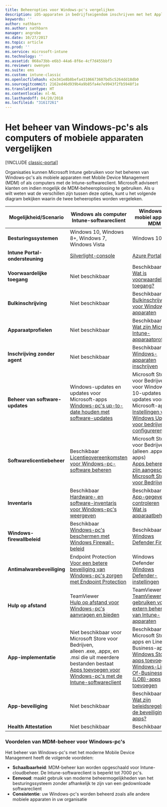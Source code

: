 ```yaml
---
title: Beheeropties voor Windows-pc's vergelijken
description: iOS-apparaten in bedrijfseigendom inschrijven met het Apple Device Enrollment Program (DEP) of Apple Configurator
keywords: ''
author: nathbarn
ms.author: nathbarn
manager: angrobe
ms.date: 10/27/2017
ms.topic: article
ms.prod: ''
ms.service: microsoft-intune
ms.technology: ''
ms.assetid: 068a73bb-e6b3-44a6-8f6e-4cf7d455bbf3
ms.reviewer: owenyen
ms.suite: ems
ms.custom: intune-classic
ms.openlocfilehash: e2e341e8b8befa43106673607bd5c5264dd18db0
ms.sourcegitcommit: 2162ed46d939b4a9b85fa4e7e9943f2fb5948f1e
ms.translationtype: HT
ms.contentlocale: nl-NL
ms.lasthandoff: 04/20/2018
ms.locfileid: "31617261"
---
```

# <a name="compare-managing-windows-pcs-as-computers-or-mobile-devices"></a>Het beheer van Windows-pc's als computers of mobiele apparaten vergelijken

[!INCLUDE [classic-portal](../includes/classic-portal.md)]

Organisaties kunnen Microsoft Intune gebruiken voor het beheren van Windows-pc's als mobiele apparaten met Mobile Device Management (MDM) of als computers met de Intune-softwareclient.  Microsoft adviseert klanten om indien mogelijk de MDM-beheeroplossing te gebruiken. Als u wilt weten wat de verschillen zijn tussen deze opties, kunt u het volgende diagram bekijken waarin de twee beheeropties worden vergeleken.

|**Mogelijkheid/Scenario** |**Windows als computer**<br>Intune-softwareclient | **Windows als mobiel apparaat**<br>MDM |
|--------------|-------------------------------|-------------------------------|
|**Besturingssystemen** |Windows 10, Windows 8+, Windows 7, Windows Vista | Windows 10+ |
|**Intune Portal-ondersteuning** |[Silverlight-console](https://manage.microsoft.com)|[Azure Portal](https://portal.azure.com) |
|**Voorwaardelijke toegang**|Niet beschikbaar|Beschikbaar <br>[Wat is voorwaardelijke toegang?](https://docs.microsoft.com/intune-azure/conditional-access/what-is-conditional-access)|
|**Bulkinschrijving**|Niet beschikbaar|Beschikbaar <br>[Bulkinschrijving voor Windows-apparaten](https://docs.microsoft.com/intune-azure/enroll-devices/bulk-enroll-windows)|
|**Apparaatprofielen**|Niet beschikbaar|Beschikbaar <br>[Wat zijn Microsoft Intune-apparaatprofielen?](https://docs.microsoft.com/intune-azure/configure-devices/what-are-device-profiles)|
|**Inschrijving zonder agent**|Niet beschikbaar |Beschikbaar<br>[Windows-apparaten inschrijven](https://docs.microsoft.com/intune-azure/enroll-devices/enroll-windows-devices)|
|**Beheer van software-updates**| Windows-updates en updates voor Microsoft-apps<br>[Windows-pc's up-to-date houden met software-updates](https://docs.microsoft.com/intune/deploy-use/keep-windows-pcs-up-to-date-with-software-updates-in-microsoft-intune)|Microsoft Store voor Bedrijven voor Windows 10-updates en updates voor Microsoft-apps<br> [Instellingen voor Windows Update voor bedrijven configureren](https://docs.microsoft.com/intune-azure/configure-devices/how-to-configure-windows-update-for-business) |
|**Softwarelicentiebeheer**|Beschikbaar <br>[Licentieovereenkomsten voor Windows-pc-software beheren](https://docs.microsoft.com/intune/deploy-use/manage-license-agreements-for-windows-pc-software-in-microsoft-intune)|Microsoft Store voor Bedrijven (alleen .appx-apps)<br>[Apps beheren die zijn aangeschaft in Microsoft Store voor Bedrijven](https://docs.microsoft.com/intune-azure/manage-apps/wsfb-apps)|
|**Inventaris**|Beschikbaar <br>[Hardware- en software-inventaris voor Windows-pc's weergeven](https://docs.microsoft.com/intune/deploy-use/view-hardware-and-software-inventory-for-windows-pcs-in-microsoft-intune)|Beschikbaar <br>[App-gegevens controleren](https://docs.microsoft.com/intune/apps-monitor)<br>[Wat is apparaatbeheer](https://docs.microsoft.com/intune/device-management)|
|**Windows-firewallbeleid**|Beschikbaar <br>[Windows-pc's beschermen met Windows Firewall-beleid](https://docs.microsoft.com/intune/deploy-use/help-protect-windows-pcs-using-windows-firewall-policies-in-microsoft-intune) |Beschikbaar <br>[Windows Defender Firewall](https://docs.microsoft.com/en-us/intune/endpoint-protection-windows-10#windows-defender-firewall)|
|**Antimalwarebeveiliging**|Endpoint Protection<br>[Voor een betere beveiliging van Windows-pc's zorgen met Endpoint Protection](https://docs.microsoft.com/intune/deploy-use/help-secure-windows-pcs-with-endpoint-protection-for-microsoft-intune)|Windows Defender<br>[Windows Defender-instellingen](https://docs.microsoft.com/intune-azure/configure-devices/custom-for-windows-10#windows-defender-settings)|
|**Hulp op afstand** |TeamViewer<br>[Hulp op afstand voor Windows-pc's aanvragen en bieden](https://docs.microsoft.com/intune/deploy-use/request-and-provide-remote-assistance-for-windows-pcs-in-microsoft-intune)|TeamViewer<br> [TeamViewer gebruiken voor het extern beheren van Intune-apparaten](https://docs.microsoft.com/en-us/intune/device-profile-android-teamviewer) |
|**App-implementatie** | Niet beschikbaar voor Microsoft Store voor Bedrijven,<br>alleen .exe, .appx, en .msi die uit meerdere bestanden bestaat<br>[Apps toevoegen voor Windows-pc's met de Intune-softwareclient ](https://docs.microsoft.com/intune/deploy-use/add-apps-for-windows-pcs-in-microsoft-intune)|Beschikbaar voor Microsoft Store-apps en Line-Of-Business-apps<br>[Windows Store-apps toevoegen](https://docs.microsoft.com/intune/store-apps-windows)<br>[Windows-Line-Of-Business (LOB)-apps toevoegen](https://docs.microsoft.com/intune/lob-apps-windows)|
|**App-beveiliging**|Niet beschikbaar|Beschikbaar <br>[Wat zijn beleidsregels voor de beveiliging van apps?](https://docs.microsoft.com/intune-azure/manage-apps/what-is-app-protection-policy)|
|**Health Attestation**|Niet beschikbaar|Beschikbaar|


### <a name="advantages-of-mdm-windows-pc-management"></a>Voordelen van MDM-beheer voor Windows-pc's
Het beheer van Windows-pc's met het moderne Mobile Device Management heeft de volgende voordelen:
- **Schaalbaarheid**: MDM-beheer kan worden opgeschaald voor Intune-cloudbeheer. De Intune-softwareclient is beperkt tot 7000 pc's.
- **Eenvoud**: maakt gebruik van moderne beheermogelijkheden van het besturingssysteem zonder afhankelijk te zijn van een gedownloade softwareclient
- **Consistentie**: uw Windows-pc's worden beheerd zoals alle andere mobiele apparaten in uw organisatie
<!-- - **Cloud optimization** - -->
